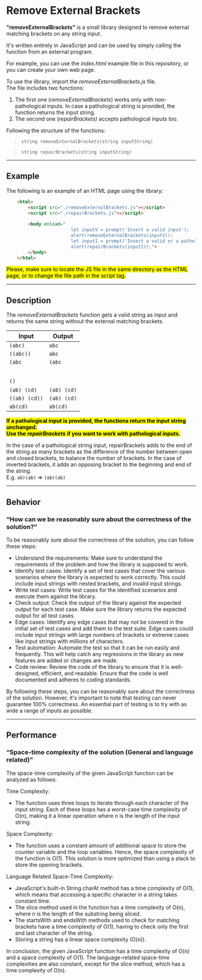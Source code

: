# Remove External Brackets

**"removeExternalBrackets"** is a small library designed to remove external matching brackets on any string input.

It's written entirely in JavaScript and can be used by simply calling the function from an external program.

For example, you can use the _index.html_ example file in this repository, or you can create your own web page.

To use the library, import the _removeExternalBrackets.js_ file.  
The file includes two functions:

1.  The first one (_removeExternalBrackets_) works only with non-pathological inputs. In case a pathological string is provided, the function returns the input string.
2.  The second one (_repairBrackets)_ accepts pathological inputs too.

Following the structure of the functions:

> `string removeExternalBrackets(string inputString)`

> `string repairBrackets(string inputString)`

---

## **Example**

The following is an example of an HTML page using the library:

```html
    <html>
        <script src="./removeExternalBrackets.js"></script>
        <script src="./repairBrackets.js"></script>
        
        <body onload="
                        let inputV = prompt('Insert a valid input');
                        alert(removeExternalBrackets(inputV));
                        let inputI = prompt('Insert a valid or a pathological input');
                        alert(repairBrackets(inputI));">
        </body>
    </html>
```

<mark>Please, make sure to locate the JS file in the same directory as the HTML page, or to change the file path in the script tag.</mark>

---

## **Description**

The _removeExternalBrackets_ function gets a valid string as input and returns the same string without the external matching brackets.

| Input | Output |
| --- | --- |
| `(abc)` | `abc` |
| `((abc))` | `abc` |
| `(abc` | `(abc` |
| <br> |   |
| `()` |   |
| `(ab) (cd)` | `(ab) (cd)` |
| `((ab) (cd))` | `(ab) (cd)` |
| `ab(cd)` | `ab(cd)` |

<mark>**If a pathological input is provided, the functions return the input string unchanged.**  
**Use the** _**repairBrackets**_ **if you want to work with pathological inputs.**</mark>

In the case of a pathological string input, repairBrackets adds to the end of the string as many brackets as the difference of the number between open and closed brackets, to balance the number of brackets. In the case of inverted brackets, it adds an opposing bracket to the beginning and end of the string.  
E.g. `ab)(ab)` => `(ab)(ab)`

---

## **Behavior**

### “How can we be reasonably sure about the correctness of the solution?”

To be reasonably sure about the correctness of the solution, you can follow these steps:

*   Understand the requirements: Make sure to understand the requirements of the problem and how the library is supposed to work.
*   Identify test cases: Identify a set of test cases that cover the various scenarios where the library is expected to work correctly. This could include input strings with nested brackets, and invalid input strings.
*   Write test cases: Write test cases for the identified scenarios and execute them against the library.
*   Check output: Check the output of the library against the expected output for each test case. Make sure the library returns the expected output for all test cases.
*   Edge cases: Identify any edge cases that may not be covered in the initial set of test cases and add them to the test suite. Edge cases could include input strings with large numbers of brackets or extreme cases like input strings with millions of characters.
*   Test automation: Automate the test so that it can be run easily and frequently. This will help catch any regressions in the library as new features are added or changes are made.
*   Code review: Review the code of the library to ensure that it is well-designed, efficient, and readable. Ensure that the code is well documented and adheres to coding standards.

By following these steps, you can be reasonably sure about the correctness of the solution. However, it's important to note that testing can never guarantee 100% correctness. An essential part of testing is to try with as wide a range of inputs as possible.

---

## **Performance**

### “Space-time complexity of the solution (General and language related)”

The space-time complexity of the given JavaScript function can be analyzed as follows:

Time Complexity:

*   The function uses three loops to iterate through each character of the input string. Each of these loops has a worst-case time complexity of O(n), making it a linear operation where n is the length of the input string.

Space Complexity:

*   The function uses a constant amount of additional space to store the counter variable and the loop variables. Hence, the space complexity of the function is O(1). This solution is more optimized than using a stack to store the opening brackets.

Language Related Space-Time Complexity:

*   JavaScript's built-in String.charAt method has a time complexity of O(1), which means that accessing a specific character in a string takes constant time.
*   The slice method used in the function has a time complexity of O(n), where n is the length of the substring being sliced.
*   The startsWith and endsWith methods used to check for matching brackets have a time complexity of O(1), having to check only the first and last character of the string.
*   Storing a string has a linear space complexity (O(n)).

In conclusion, the given JavaScript function has a time complexity of O(n) and a space complexity of O(1). The language-related space-time complexities are also constant, except for the slice method, which has a time complexity of O(n).

